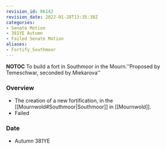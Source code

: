 ```yaml
---
revision_id: 86142
revision_date: 2022-01-28T13:35:38Z
categories:
- Senate Motion
- 381YE Autumn
- Failed Senate Motion
aliases:
- Fortify_Southmoor
---
```



__NOTOC__
To build a fort in Southmoor in the Mourn.''Proposed by Temeschwar, seconded by Miekarova'' 

### Overview
* The creation of a new fortification, in the [[Mournwold#Southmoor|Southmoor]] in [[Mournwold]].
* Failed

### Date
* Autumn 381YE
